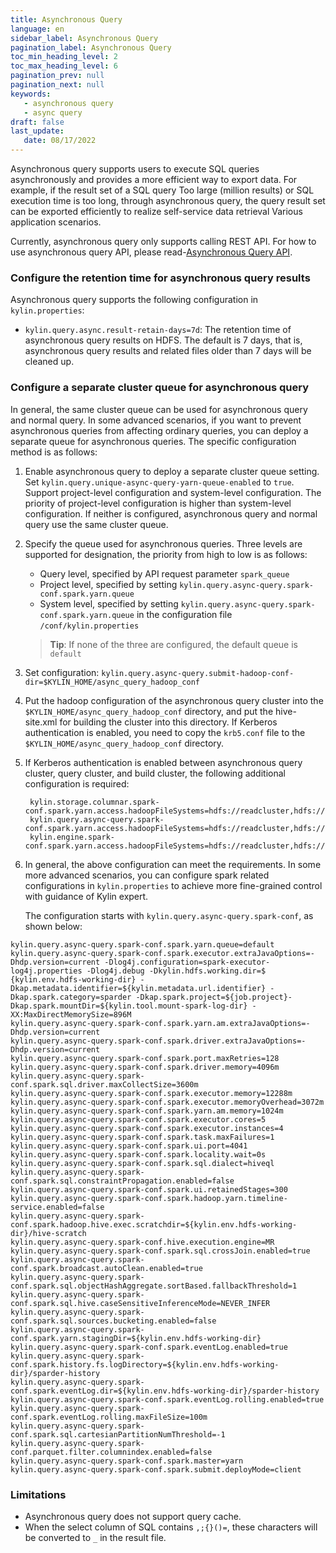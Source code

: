 ```yaml
---
title: Asynchronous Query
language: en
sidebar_label: Asynchronous Query
pagination_label: Asynchronous Query
toc_min_heading_level: 2
toc_max_heading_level: 6
pagination_prev: null
pagination_next: null
keywords:
   - asynchronous query
   - async query
draft: false
last_update:
   date: 08/17/2022
---
```



Asynchronous query supports users to execute SQL queries asynchronously and provides a more efficient way to export data. For example, if the result set of a SQL query
Too large (million results) or SQL execution time is too long, through asynchronous query, the query result set can be exported efficiently to realize self-service data retrieval
Various application scenarios.

Currently, asynchronous query only supports calling REST API. For how to use asynchronous query API, please read-[Asynchronous Query API](../restapi/async_query_api.md).

### Configure the retention time for asynchronous query results

Asynchronous query supports the following configuration in `kylin.properties`:

- `kylin.query.async.result-retain-days=7d`: The retention time of asynchronous query results on HDFS. The default is 7 days, that is, asynchronous query results and related files older than 7 days will be cleaned up.

### Configure a separate cluster queue for asynchronous query

In general, the same cluster queue can be used for asynchronous query and normal query. In some advanced scenarios, if you want to prevent asynchronous queries from affecting ordinary queries, you can deploy a separate queue for asynchronous queries. The specific configuration method is as follows:

1. Enable asynchronous query to deploy a separate cluster queue setting. Set `kylin.query.unique-async-query-yarn-queue-enabled` to `true`. Support project-level configuration and system-level configuration. The priority of project-level configuration is higher than system-level configuration. If neither is configured, asynchronous query and normal query use the same cluster queue.

2. Specify the queue used for asynchronous queries. Three levels are supported for designation, the priority from high to low is as follows:

   - Query level, specified by API request parameter `spark_queue`
   - Project level, specified by setting `kylin.query.async-query.spark-conf.spark.yarn.queue`
   - System level, specified by setting `kylin.query.async-query.spark-conf.spark.yarn.queue` in the configuration file `/conf/kylin.properties`

   > **Tip**: If none of the three are configured, the default queue is `default`

3. Set configuration: `kylin.query.async-query.submit-hadoop-conf-dir=$KYLIN_HOME/async_query_hadoop_conf`

4. Put the hadoop configuration of the asynchronous query cluster into the `$KYLIN_HOME/async_query_hadoop_conf` directory, and put the hive-site.xml for building the cluster into this directory.
    If Kerberos authentication is enabled, you need to copy the `krb5.conf` file to the `$KYLIN_HOME/async_query_hadoop_conf` directory.

5. If Kerberos authentication is enabled between asynchronous query cluster, query cluster, and build cluster, the following additional configuration is required:

    ```
     kylin.storage.columnar.spark-conf.spark.yarn.access.hadoopFileSystems=hdfs://readcluster,hdfs://asyncquerycluster,hdfs://writecluster
     kylin.query.async-query.spark-conf.spark.yarn.access.hadoopFileSystems=hdfs://readcluster,hdfs://asyncquerycluster,hdfs://writecluster
     kylin.engine.spark-conf.spark.yarn.access.hadoopFileSystems=hdfs://readcluster,hdfs://asyncquerycluster,hdfs://writecluster
    ```

6. In general, the above configuration can meet the requirements. In some more advanced scenarios, you can configure spark related configurations in `kylin.properties` to achieve more fine-grained control with guidance of Kylin expert.

   The configuration starts with `kylin.query.async-query.spark-conf`, as shown below:

```
kylin.query.async-query.spark-conf.spark.yarn.queue=default
kylin.query.async-query.spark-conf.spark.executor.extraJavaOptions=-Dhdp.version=current -Dlog4j.configuration=spark-executor-log4j.properties -Dlog4j.debug -Dkylin.hdfs.working.dir=$ {kylin.env.hdfs-working-dir} -Dkap.metadata.identifier=${kylin.metadata.url.identifier} -Dkap.spark.category=sparder -Dkap.spark.project=${job.project}- Dkap.spark.mountDir=${kylin.tool.mount-spark-log-dir} -XX:MaxDirectMemorySize=896M
kylin.query.async-query.spark-conf.spark.yarn.am.extraJavaOptions=-Dhdp.version=current
kylin.query.async-query.spark-conf.spark.driver.extraJavaOptions=-Dhdp.version=current
kylin.query.async-query.spark-conf.spark.port.maxRetries=128
kylin.query.async-query.spark-conf.spark.driver.memory=4096m
kylin.query.async-query.spark-conf.spark.sql.driver.maxCollectSize=3600m
kylin.query.async-query.spark-conf.spark.executor.memory=12288m
kylin.query.async-query.spark-conf.spark.executor.memoryOverhead=3072m
kylin.query.async-query.spark-conf.spark.yarn.am.memory=1024m
kylin.query.async-query.spark-conf.spark.executor.cores=5
kylin.query.async-query.spark-conf.spark.executor.instances=4
kylin.query.async-query.spark-conf.spark.task.maxFailures=1
kylin.query.async-query.spark-conf.spark.ui.port=4041
kylin.query.async-query.spark-conf.spark.locality.wait=0s
kylin.query.async-query.spark-conf.spark.sql.dialect=hiveql
kylin.query.async-query.spark-conf.spark.sql.constraintPropagation.enabled=false
kylin.query.async-query.spark-conf.spark.ui.retainedStages=300
kylin.query.async-query.spark-conf.spark.hadoop.yarn.timeline-service.enabled=false
kylin.query.async-query.spark-conf.spark.hadoop.hive.exec.scratchdir=${kylin.env.hdfs-working-dir}/hive-scratch
kylin.query.async-query.spark-conf.hive.execution.engine=MR
kylin.query.async-query.spark-conf.spark.sql.crossJoin.enabled=true
kylin.query.async-query.spark-conf.spark.broadcast.autoClean.enabled=true
kylin.query.async-query.spark-conf.spark.sql.objectHashAggregate.sortBased.fallbackThreshold=1
kylin.query.async-query.spark-conf.spark.sql.hive.caseSensitiveInferenceMode=NEVER_INFER
kylin.query.async-query.spark-conf.spark.sql.sources.bucketing.enabled=false
kylin.query.async-query.spark-conf.spark.yarn.stagingDir=${kylin.env.hdfs-working-dir}
kylin.query.async-query.spark-conf.spark.eventLog.enabled=true
kylin.query.async-query.spark-conf.spark.history.fs.logDirectory=${kylin.env.hdfs-working-dir}/sparder-history
kylin.query.async-query.spark-conf.spark.eventLog.dir=${kylin.env.hdfs-working-dir}/sparder-history
kylin.query.async-query.spark-conf.spark.eventLog.rolling.enabled=true
kylin.query.async-query.spark-conf.spark.eventLog.rolling.maxFileSize=100m
kylin.query.async-query.spark-conf.spark.sql.cartesianPartitionNumThreshold=-1
kylin.query.async-query.spark-conf.parquet.filter.columnindex.enabled=false
kylin.query.async-query.spark-conf.spark.master=yarn
kylin.query.async-query.spark-conf.spark.submit.deployMode=client
```


### Limitations

- Asynchronous query does not support query cache.
- When the select column of SQL contains `,;{}()=`, these characters will be converted to `_` in the result file.


